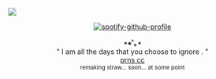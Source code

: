 </div
<div align="center">

![](https://komarev.com/ghpvc/?username=spiritualmutt&abbreviated=true&color=green&label=✧+,+)

</div>
<div align="center">

[![spotify-github-profile](https://spotify-github-profile.kittinanx.com/api/view?uid=31mc5dbs4bh6qyye5trc4h765lzq&cover_image=true&theme=natemoo-re&show_offline=false&background_color=121212&interchange=false&bar_color=73ff00&bar_color_cover=false)](https://github.com/kittinan/spotify-github-profile)
</div>
<p align="center">
  <b>⋆⭒˚｡⋆</b><br>
" I am all the days that you choose to ignore . " <br/>
  <a href="https://pronouns.cc/@thursdayangel">prns cc</a> <br/>
<sub>remaking straw... soon... at some point</sub> <br/>


